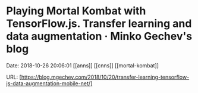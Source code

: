 # Playing Mortal Kombat with TensorFlow.js. Transfer learning and data augmentation · Minko Gechev&#039;s blog

Date: 2018-10-26 20:06:01
[[anns]] [[cnns]] [[mortal-kombat]]

URL: [https://blog.mgechev.com/2018/10/20/transfer-learning-tensorflow-js-data-augmentation-mobile-net/]
